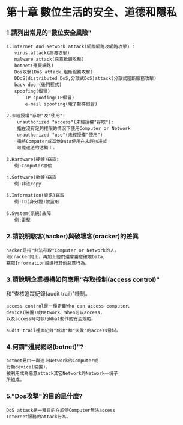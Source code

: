 # 第十章 數位生活的安全、道德和隱私

### 1.請列出常見的"數位安全風險"
```
1.Internet And Network attack(網際網路及網路攻擊) :
   virus attack(病毒攻擊)
   malware attack(惡意軟體攻擊)
   botnet(殭屍網路)
   Dos攻擊(DoS attack,阻斷服務攻擊)
   DDoS(distributed DoS,分散式DoS)attack(分散式阻斷服務攻擊)
   back door(後門程式)
   spoofing(假冒)
       IP spoofing(IP假冒)
       e-mail spoofing(電子郵件假冒)

2.未經授權"存取"及"使用":
    unauthorized "access"(未經授權"存取"):
    指在沒有足夠權限的情況下使用Computer or Network
    unauthorized "use"(未經授權"使用")
    指將Computer或其他Data使用在未經核准或
    可能違法的活動上。  

3.Hardware(硬體)竊盜:
   例:Computer被偷

4.Software(軟體)竊盜
   例:非法copy

5.Information(資訊)竊取
   例:ID(身分證)被盜用

6.System(系統)故障
   例:雷擊
```
### 2.請說明駭客(hacker)與破壞客(cracker)的差異
```
hacker是指"非法存取"Computer or Network的人。
則cracker同上，再加上他們還會蓄意破壞Data、
竊取Information或進行其他惡意行為。
```
### 3.請說明企業機構如何應用"存取控制(access control)"
和"查核追蹤紀錄(audit trail)"機制。
```
access control是一種定義Who can access computer、
device(裝置)或Network、When可以access，
以及access時可執行What動作的安全規範。

audit trail裡面紀錄"成功"和"失敗"的access嘗試。
```                             
### 4.何謂"殭屍網路(botnet)"?
```
botnet是由一群連上Network的Computer或
行動device(裝置)，
被利用成為惡意attack其它Network的Network一份子
所組成。
```
### 5."Dos攻擊"的目的是什麼?
```
DoS attack是一種目的在於使Computer無法access 
Internet服務的attack行為。
```
